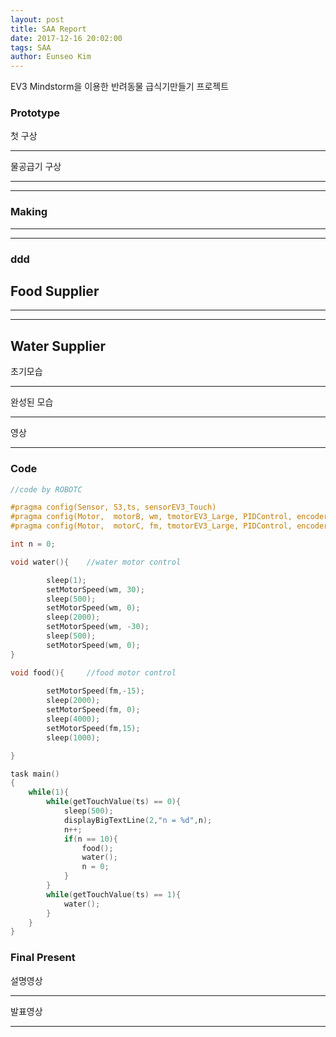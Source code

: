 ```yaml
---
layout: post
title: SAA Report
date: 2017-12-16 20:02:00
tags: SAA
author: Eunseo Kim
---
```


EV3 Mindstorm을 이용한 반려동물 급식기만들기 프로젝트

### Prototype

첫 구상

<hr />

<amp-img src="{{ site.baseurl }}assets/images/SAA media/Prototype.jpeg" width="691" height="435" layout="responsive" alt="" class="mb3"></amp-img>

물공급기 구상

<hr />

<amp-img src="{{ site.baseurl }}assets/images/SAA media/PrototypeWater.jpeg" width="691" height="435" layout="responsive" alt="" class="mb3"></amp-img>

<hr />

<amp-img src="{{ site.baseurl }}assets/images/SAA media/PrototypeWater2.jpeg" width="691" height="435" layout="responsive" alt="" class="mb3"></amp-img>


### Making

<hr />

<amp-img src="{{ site.baseurl }}assets/images/SAA media/making1.jpeg" width="691" height="435" layout="responsive" alt="" class="mb3"></amp-img>

<hr />

<amp-img src="{{ site.baseurl }}assets/images/SAA media/making2.jpeg" width="691" height="435" layout="responsive" alt="" class="mb3"></amp-img>


### ddd

## Food Supplier


<amp-youtube width="480"
  height="270"
  layout="responsive"
  data-videoid="J7-7JCE1QAQ">
</amp-youtube>

<hr />

<amp-youtube width="480"
  height="270"
  layout="responsive"
  data-videoid="0plF8n5eeMw">
</amp-youtube>

<hr />


## Water Supplier

초기모습

<hr />

<amp-img src="{{ site.baseurl }}assets/images/SAA media/WaterFirst.jpeg" width="691" height="435" layout="responsive" alt="" class="mb3"></amp-img>

완성된 모습

<hr />

<amp-img src="{{ site.baseurl }}assets/images/SAA media/WaterFinal.jpeg" width="691" height="435" layout="responsive" alt="" class="mb3"></amp-img>

영상

<amp-youtube width="480"
  height="270"
  layout="responsive"
  data-videoid="r0fZkT284IM">
</amp-youtube>

<hr />

### Code

```c
//code by ROBOTC

#pragma config(Sensor, S3,ts, sensorEV3_Touch)
#pragma config(Motor,  motorB, wm, tmotorEV3_Large, PIDControl, encoder)
#pragma config(Motor,  motorC, fm, tmotorEV3_Large, PIDControl, encoder)

int n = 0;

void water(){    //water motor control

		sleep(1);
		setMotorSpeed(wm, 30);
		sleep(500);
		setMotorSpeed(wm, 0);   
		sleep(2000);
		setMotorSpeed(wm, -30);
		sleep(500);
		setMotorSpeed(wm, 0);
}

void food(){     //food motor control
    
		setMotorSpeed(fm,-15);
		sleep(2000);
		setMotorSpeed(fm, 0);
		sleep(4000);
		setMotorSpeed(fm,15);
		sleep(1000);

}

task main()
{
	while(1){
		while(getTouchValue(ts) == 0){
			sleep(500);
			displayBigTextLine(2,"n = %d",n);
			n++;
			if(n == 10){
				food();
				water();
				n = 0;
			}
		}
		while(getTouchValue(ts) == 1){
			water();
		}
	}
}
```

### Final Present

설명영상

<amp-youtube width="480"
  height="270"
  layout="responsive"
  data-videoid="KB6WvU1vwwQ">
</amp-youtube>

<hr />

발표영상

<amp-youtube width="480"
  height="270"
  layout="responsive"
  data-videoid="8rUC18QhV14">
</amp-youtube>

<hr />







